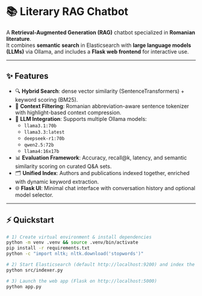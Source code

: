# 📚 Literary RAG Chatbot

A **Retrieval-Augmented Generation (RAG)** chatbot specialized in **Romanian literature**.  
It combines **semantic search** in Elasticsearch with **large language models (LLMs)** via Ollama, and includes a **Flask web frontend** for interactive use.

---

## ✨ Features

- 🔍 **Hybrid Search**: dense vector similarity (SentenceTransformers) + keyword scoring (BM25).  
- 📝 **Context Filtering**: Romanian abbreviation-aware sentence tokenizer with highlight-based context compression.  
- 🤖 **LLM Integration**: Supports multiple Ollama models:
  - `llama3.1:70b`
  - `llama3.3:latest`
  - `deepseek-r1:70b`
  - `qwen2.5:72b`
  - `llama4:16x17b`
- 📊 **Evaluation Framework**: Accuracy, recall@k, latency, and semantic similarity scoring on curated Q&A sets.  
- 🗂 **Unified Index**: Authors and publications indexed together, enriched with dynamic keyword extraction.  
- 🌐 **Flask UI**: Minimal chat interface with conversation history and optional model selector.

---

## ⚡ Quickstart

```bash
# 1) Create virtual environment & install dependencies
python -m venv .venv && source .venv/bin/activate
pip install -r requirements.txt
python -c "import nltk; nltk.download('stopwords')"

# 2) Start Elasticsearch (default http://localhost:9200) and index the data
python src/indexer.py

# 3) Launch the web app (Flask on http://localhost:5000)
python app.py

